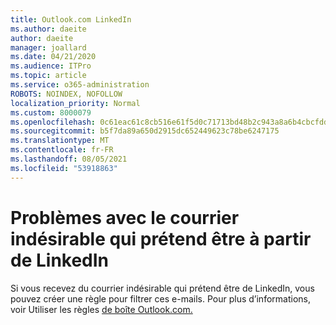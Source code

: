 ```yaml
---
title: Outlook.com LinkedIn
ms.author: daeite
author: daeite
manager: joallard
ms.date: 04/21/2020
ms.audience: ITPro
ms.topic: article
ms.service: o365-administration
ROBOTS: NOINDEX, NOFOLLOW
localization_priority: Normal
ms.custom: 8000079
ms.openlocfilehash: 0c61eac61c8cb516e61f5d0c71713bd48b2c943a8a6b4cbcfddafb81016b4780
ms.sourcegitcommit: b5f7da89a650d2915dc652449623c78be6247175
ms.translationtype: MT
ms.contentlocale: fr-FR
ms.lasthandoff: 08/05/2021
ms.locfileid: "53918863"
---
```

# <a name="issues-with-junk-email-claiming-to-be-from-linkedin"></a>Problèmes avec le courrier indésirable qui prétend être à partir de LinkedIn

Si vous recevez du courrier indésirable qui prétend être de LinkedIn, vous pouvez créer une règle pour filtrer ces e-mails.
Pour plus d’informations, voir Utiliser les règles [de boîte Outlook.com.](https://aka.ms/OutlookComInboxRules)


